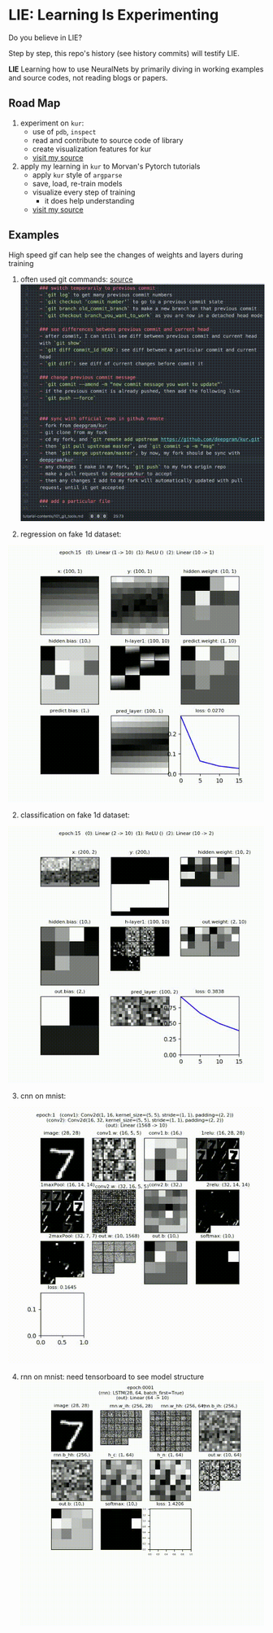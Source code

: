 # LIE: Learning Is Experimenting

Do you believe in LIE?

Step by step, this repo's history (see history commits) will testify LIE.

**LIE**
Learning how to use NeuralNets by primarily diving in working examples and source codes, not reading blogs or papers.

## Road Map
1. experiment on `kur`:
	- use of `pdb`, `inspect`
	- read and contribute to source code of library
	- create visualization features for kur
	- [visit my source](https://github.com/EmbraceLife/kur/tree/dive_source_kur)
2. apply my learning in `kur` to Morvan's Pytorch tutorials
	- apply `kur` style of `argparse`
	- save, load, re-train models
	- visualize every step of training
		- it does help understanding
	- [visit my source](https://github.com/EmbraceLife/PyTorch-Tutorial/tree/my_progress)

## Examples
High speed gif can help see the changes of weights and layers during training
1. often used git commands: [source](https://github.com/EmbraceLife/PyTorch-Tutorial/blob/my_progress/tutorial-contents/101_git_tools.md)
![](https://github.com/EmbraceLife/LIE/blob/master/gifs/git_dn.gif)

1. regression on fake 1d dataset:     

![](https://github.com/EmbraceLife/LIE/blob/master/gifs/out_up301.gif?raw=true)

2. classification on fake 1d dataset:     

![](https://github.com/EmbraceLife/LIE/blob/master/gifs/out_up302.gif?raw=true)

3. cnn on mnist:    

![](https://github.com/EmbraceLife/LIE/blob/master/gifs/out_down401.gif?raw=true)

4. rnn on mnist:
need tensorboard to see model structure
![](https://github.com/EmbraceLife/LIE/blob/master/gifs/out_down402.gif?raw=true)
